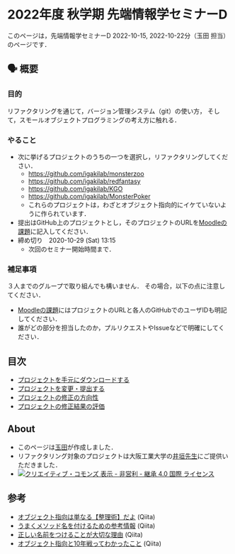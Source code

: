 # 2022年度 秋学期 先端情報学セミナーD

このページは，先端情報学セミナーD 2022-10-15, 2022-10-22分（玉田 担当）のページです．

## :speaking_head: 概要

### 目的

リファクタリングを通じて，バージョン管理システム（git）の使い方，
そして，スモールオブジェクトプログラミングの考え方に触れる．

### やること

* 次に挙げるプロジェクトのうちの一つを選択し，リファクタリングしてください．
    * https://github.com/igakilab/monsterzoo
    * https://github.com/igakilab/redfantasy
    * https://github.com/igakilab/KGO
    * https://github.com/igakilab/MonsterPoker
    * これらのプロジェクトは，わざとオブジェクト指向的にイケていないように作られています．
* 提出はGitHub上のプロジェクトとし，そのプロジェクトのURLを[Moodleの課題](https://cclms.kyoto-su.ac.jp/mod/assign/view.php?id=204371&forceview=1)に記入してください．
* 締め切り　2020-10-29 (Sat) 13:15
    * 次回のセミナー開始時間まで．
    
### 補足事項

３人までのグループで取り組んでも構いません．
その場合，以下の点に注意してください．

* [Moodleの課題](https://cclms.kyoto-su.ac.jp/mod/assign/view.php?id=204371&forceview=1)にはプロジェクトのURLと各人のGitHubでのユーザIDも明記してください．
* 誰がどの部分を担当したのか，プルリクエストやIssueなどで明確にしてください．

## 目次

* [プロジェクトを手元にダウンロードする](https://github.com/tamada/2022gseminar/blob/main/notes/download.md)
* [プロジェクトを変更・提出する](https://github.com/tamada/2022gseminar/blob/main/notes/update.md)
* [プロジェクトの修正の方向性](https://github.com/tamada/2022gseminar/blob/main/notes/update_policy.md)
* [プロジェクトの修正結果の評価](https://github.com/tamada/2022gseminar/blob/main/notes/evaluation.md)


## About

* このページは[玉田](https://tamadalab.github.io)が作成しました．
* リファクタリング対象のプロジェクトは大阪工業大学の[井垣先生](https://igakilab.github.io)にご提供いただきました．
* [![クリエイティブ・コモンズ 表示 - 非営利 - 継承 4.0 国際 ライセンス](https://github.com/tamada/2022gseminar/blob/main/images/license.png)](http://creativecommons.org/licenses/by-nc-sa/4.0/)

## 参考

* [オブジェクト指向は単なる【整理術】だよ](https://qiita.com/br_branch/items/2aa9859d4da41991bbb7) (Qiita)
* [うまくメソッド名を付けるための参考情報](https://qiita.com/KeithYokoma/items/2193cf79ba76563e3db6) (Qiita)
* [正しい名前をつけることが大切な理由](https://qiita.com/tutinoco/items/85641c0819d813186f9d) (Qiita)
* [オブジェクト指向と10年戦ってわかったこと](https://qiita.com/tutinoco/items/6952b01e5fc38914ec4e) (Qiita)
